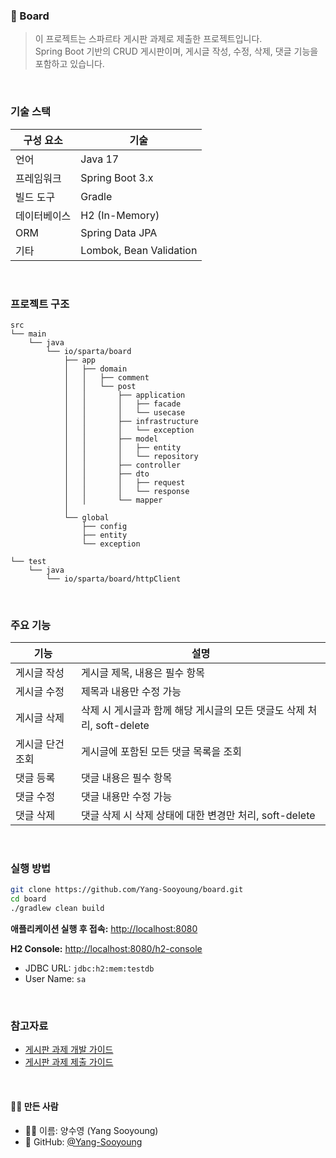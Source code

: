 ### 📌 Board 
> 이 프로젝트는 스파르타 게시판 과제로 제출한 프로젝트입니다. \
> Spring Boot 기반의 CRUD 게시판이며, 게시글 작성, 수정, 삭제, 댓글 기능을 포함하고 있습니다.

<br/>

### 기술 스택

| 구성 요소  | 기술                      |
| ------ | ----------------------- |
| 언어     | Java 17                 |
| 프레임워크  | Spring Boot 3.x         |
| 빌드 도구  | Gradle                  |
| 데이터베이스 | H2 (In-Memory)          |
| ORM    | Spring Data JPA         |
| 기타     | Lombok, Bean Validation |

<br/>

### 프로젝트 구조

```
src
└── main
    └── java
        └── io/sparta/board              
            ├── app          
            │   ├── domain
            │   │   ├── comment
            │   │   └── post 
            │   │       ├── application   
            │   │       │   ├── facade
            │   │       │   └── usecase           
            │   │       ├── infrastructure
            │   │       │   └── exception
            │   │       ├── model
            │   │       │   ├── entity
            │   │       │   └── repository           
            │   │       ├── controller
            │   │       ├── dto
            │   │       │   ├── request
            │   │       │   └── response       
            │   │       └── mapper
            │
            └── global
                ├── config     
                ├── entity           
                └── exception

└── test
    └── java
        └── io/sparta/board/httpClient          

```

<br/>

### 주요 기능

| 기능        | 설명                   |
| --------- | ------------------------ |
| 게시글 작성 | 게시글 제목, 내용은 필수 항목   |
| 게시글 수정 | 제목과 내용만 수정 가능 |
| 게시글 삭제 | 삭제 시 게시글과 함께 해당 게시글의 모든 댓글도 삭제 처리, soft-delete |
| 게시글 단건 조회  | 게시글에 포함된 모든 댓글 목록을 조회 |
| 댓글 등록  | 댓글 내용은 필수 항목 |
| 댓글 수정  | 댓글 내용만 수정 가능 |
| 댓글 삭제  | 댓글 삭제 시 삭제 상태에 대한 변경만 처리, soft-delete |

<br/>

### 실행 방법

```bash
git clone https://github.com/Yang-Sooyoung/board.git
cd board
./gradlew clean build
```

**애플리케이션 실행 후 접속:**
[http://localhost:8080](http://localhost:8080)

**H2 Console:**
[http://localhost:8080/h2-console](http://localhost:8080/h2-console)

* JDBC URL: `jdbc:h2:mem:testdb`
* User Name: `sa`

<br/>

### 참고자료

* [게시판 과제 개발 가이드](https://github.com/sparta-standard/docs/wiki/게시판-과제-개발-가이드)
* [게시판 과제 제출 가이드](https://github.com/sparta-standard/docs/wiki/게시판-과제-제출-가이드)

</br>

#### 🙋‍♀️ 만든 사람

- 👩‍💻 이름: 양수영 (Yang Sooyoung)
- 🔗 GitHub: [@Yang-Sooyoung](https://github.com/Yang-Sooyoung)

<br/>

